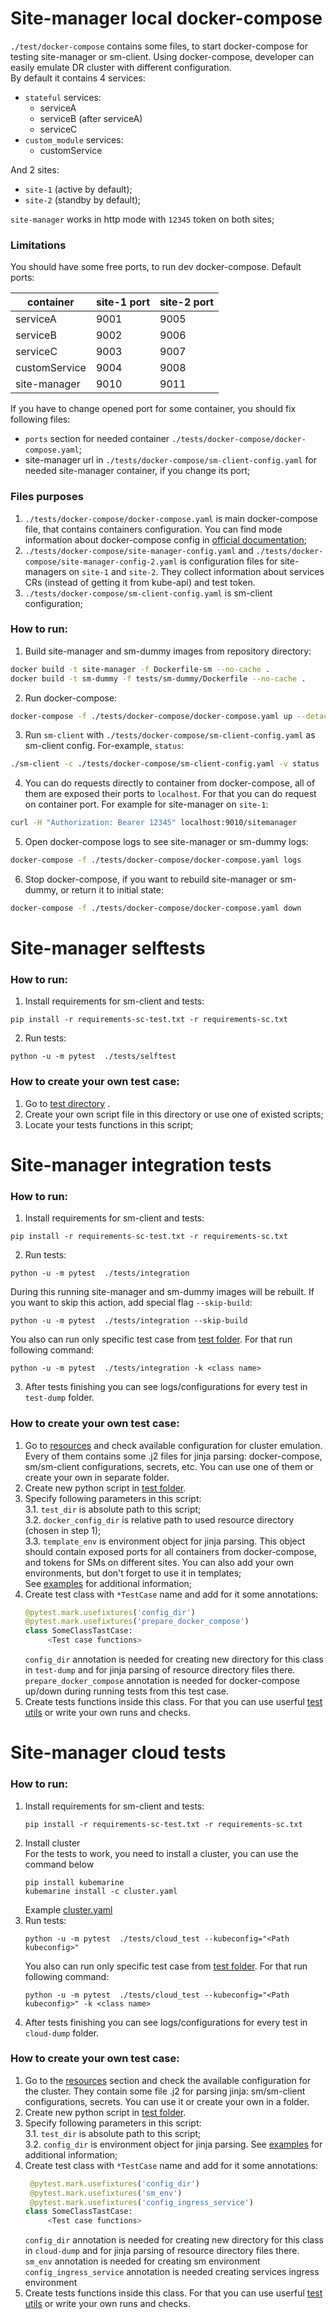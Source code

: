 # Site-manager local docker-compose

`./test/docker-compose` contains some files, to start docker-compose for testing site-manager or sm-client. 
Using docker-compose, developer can easily emulate DR cluster with different configuration.  
By default it contains 4 services:
* `stateful` services:
  * serviceA
  * serviceB (after serviceA)
  * serviceC
* `custom_module` services:
  * customService

And 2 sites:
* `site-1` (active by default);
* `site-2` (standby by default);

`site-manager` works in http mode with `12345` token on both sites;

### Limitations

You should have some free ports, to run dev docker-compose. Default ports:

| container     | site-1 port | site-2 port |
|---------------|-------------|-------------|
| serviceA      | 9001        | 9005        |
| serviceB      | 9002        | 9006        |
| serviceC      | 9003        | 9007        |
| customService | 9004        | 9008        |
| site-manager  | 9010        | 9011        |

If you have to change opened port for some container, you should fix following files:
* `ports` section for needed container `./tests/docker-compose/docker-compose.yaml`;
* site-manager url in `./tests/docker-compose/sm-client-config.yaml` for needed site-manager container, 
if you change its port;

### Files purposes
1. `./tests/docker-compose/docker-compose.yaml` is main docker-compose file, that contains containers configuration. 
You can find mode information about docker-compose config in [official documentation](https://docs.docker.com/compose/);
2. `./tests/docker-compose/site-manager-config.yaml` and `./tests/docker-compose/site-manager-config-2.yaml` is 
configuration files for site-managers on `site-1` and `site-2`. They collect information about services CRs 
(instead of getting it from kube-api) and test token.
3. `./tests/docker-compose/sm-client-config.yaml` is sm-client configuration;

### How to run:

1. Build site-manager and sm-dummy images from repository directory:
```bash
docker build -t site-manager -f Dockerfile-sm --no-cache .
docker build -t sm-dummy -f tests/sm-dummy/Dockerfile --no-cache .
```

2. Run docker-compose:

```bash
docker-compose -f ./tests/docker-compose/docker-compose.yaml up --detach
```

3. Run `sm-client` with `./tests/docker-compose/sm-client-config.yaml` as sm-client config. For-example, `status`:

```bash
./sm-client -c ./tests/docker-compose/sm-client-config.yaml -v status
```

4. You can do requests directly to container from docker-compose, all of them are exposed their ports to `localhost`. 
For that you can do request on container port. For example for site-manager on `site-1`:
```bash
curl -H "Authorization: Bearer 12345" localhost:9010/sitemanager
```

5. Open docker-compose logs to see site-manager or sm-dummy logs:
```bash
docker-compose -f ./tests/docker-compose/docker-compose.yaml logs
```

6. Stop docker-compose, if you want to rebuild site-manager or sm-dummy, or return it to initial state:
```bash
docker-compose -f ./tests/docker-compose/docker-compose.yaml down
```

# Site-manager selftests

### How to run:

1. Install requirements for sm-client and tests:
```
pip install -r requirements-sc-test.txt -r requirements-sc.txt
```

2. Run tests:

```
python -u -m pytest  ./tests/selftest
```

### How to create your own test case:

1. Go to [test directory](./selftest) .
2. Create your own script file in this directory or use one of existed scripts;
3. Locate your tests functions in this script;

# Site-manager integration tests

### How to run:

1. Install requirements for sm-client and tests:
```
pip install -r requirements-sc-test.txt -r requirements-sc.txt
```

2. Run tests:

```
python -u -m pytest  ./tests/integration
```
During this running site-manager and sm-dummy images will be rebuilt. If you want to skip this action, add special flag `--skip-build`:
```
python -u -m pytest  ./tests/integration --skip-build
```
You also can run only specific test case from [test folder](./integration/tests). For that run following command:
```
python -u -m pytest  ./tests/integration -k <class name>
```

3. After tests finishing you can see logs/configurations for every test in `test-dump` folder.

### How to create your own test case:

1. Go to [resources](./integration/tests/resources) and check available configuration for cluster emulation. Every of them contains some .j2 files for jinja parsing: docker-compose, sm/sm-client configurations, secrets, etc. You can use one of them or create your own in separate folder.
2. Create new python script in [test folder](./integration/tests).
3. Specify following parameters in this script:  
    3.1. `test_dir` is absolute path to this script;  
    3.2. `docker_config_dir` is relative path to used resource directory (chosen in step 1);  
    3.3. `template_env` is environment object for jinja parsing. This object should contain exposed ports for all containers from docker-compose, and tokens for SMs on different sites. You can also add your own environments, but don't forget to use it in templates;  
    See [examples](./integration/tests/read_statuses_test.py#L11) for additional information;
4. Create test class with `*TestCase` name and add for it some annotations:
   ```python
   @pytest.mark.usefixtures('config_dir')
   @pytest.mark.usefixtures('prepare_docker_compose')
   class SomeClassTastCase:
        <Test case functions>
   ```
   `config_dir` annotation is needed for creating new directory for this class in `test-dump` and for jinja parsing of resource directory files there.
   `prepare_docker_compose` annotation is needed for docker-compose up/down during running tests from this test case.
5. Create tests functions inside this class. For that you can use userful [test utils](integration/common) or write your own runs and checks.

# Site-manager cloud tests

### How to run:

1. Install requirements for sm-client and tests:
    ```
    pip install -r requirements-sc-test.txt -r requirements-sc.txt
    ```
1. Install cluster  
    For the tests to work, you need to install a cluster, you can use the command below
    ```
    pip install kubemarine
    kubemarine install -c cluster.yaml 
    ```
    Example [cluster.yaml](https://github.com/Netcracker/DRNavigator/blob/main/ci/cluster.yaml)
1. Run tests:
    ```
    python -u -m pytest  ./tests/cloud_test --kubeconfig="<Path kubeconfig>"
    ```
    You also can run only specific test case from [test folder](./cloud_test/tests). For that run following command:
    ```
    python -u -m pytest  ./tests/cloud_test --kubeconfig="<Path kubeconfig>" -k <class name>
    ```
1. After tests finishing you can see logs/configurations for every test in `cloud-dump` folder.

### How to create your own test case:

1. Go to the [resources](./сloud_test/tests/resources) section and check the available configuration for the cluster. They contain some file .j2 for parsing jinja: sm/sm-client configurations, secrets. You can use it or create your own in a folder.
2. Create new python script in [test folder](./сloud_test/tests).
3. Specify following parameters in this script:  
    3.1. `test_dir` is absolute path to this script;   
    3.2. `config_dir` is environment object for jinja parsing. 
    See [examples](./сloud_test/tests/sm-client_test.py#L13) for additional information;
4. Create test class with `*TestCase` name and add for it some annotations:
   ```python
    @pytest.mark.usefixtures('config_dir')
    @pytest.mark.usefixtures('sm_env')
    @pytest.mark.usefixtures('config_ingress_service')
   class SomeClassTastCase:
        <Test case functions>
   ```
   `config_dir` annotation is needed for creating new directory for this class in `cloud-dump` and for jinja parsing of resource directory files there.
   `sm_env` annotation is needed for creating sm environment
   `config_ingress_service` annotation is needed creating services ingress environment
5. Create tests functions inside this class. For that you can use userful [test utils](./tests) or write your own runs and checks.
